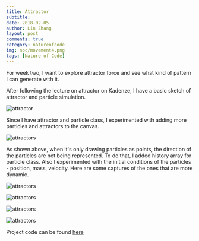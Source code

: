 ```yaml
---
title: Attractor
subtitle:
date: 2018-02-05
author: Lin Zhang
layout: post
comments: true
category: natureofcode
img: noc/movement4.png
tags: [Nature of Code]
---
```


For week two, I want to explore attractor force and see what kind of pattern I can generate with it.

After following the lecture on attractor on Kadenze, I have a basic sketch of attractor and particle simulation.

![attractor]({{site.baseurl}}/assets/img/noc/basicattractor.png)

Since I have attractor and particle class, I experimented with adding more particles and attractors to the canvas.

![attractors]({{site.baseurl}}/assets/img/noc/multiattractor.png)

As shown above, when it's only drawing particles as points, the direction of the particles are not being represented. To do that, I added history array for particle class. Also I experimented with the initial conditions of the particles - position, mass, velocity. Here are some captures of the ones that are more dynamic.

![attractors]({{site.baseurl}}/assets/img/noc/movement.png)

![attractors]({{site.baseurl}}/assets/img/noc/movement2.png)

![attractors]({{site.baseurl}}/assets/img/noc/movement4.png)

![attractors]({{site.baseurl}}/assets/img/noc/movement5.png)

Project code can be found [here](http://alpha.editor.p5js.org/linzhang/sketches/HJRc8NDUM)
